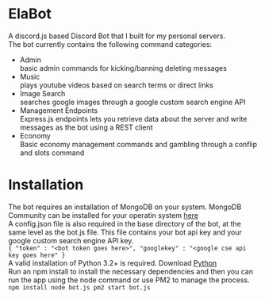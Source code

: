 # ElaBot
A discord.js based Discord Bot that I built for my personal servers.  
The bot currently contains the following command categories:
- Admin  
basic admin commands for kicking/banning deleting messages  
- Music  
plays youtube videos based on search terms or direct links  
- Image Search  
searches google images through a google custom search engine API
- Management Endpoints  
Express.js endpoints lets you retrieve data about the server and write messages as the bot using a REST client
- Economy  
Basic economy management commands and gambling through a conflip and slots command

# Installation
The bot requires an installation of MongoDB on your system. MongoDB Community can be installed for your operatin system [here](https://www.mongodb.com/try/download/community)  
A config.json file is also required in the base directory of the bot, at the same level as the bot.js file. This file contains your bot api key and your google custom search engine API key.  
``{
    "token" : "<bot token goes here>",
    "googlekey" : "<google cse api key goes here"
  }``  
A valid installation of Python 3.2+ is required. Download [Python](https://www.python.org/)  
Run an npm install to install the necessary dependencies and then you can run the app using the node command or use PM2 to manage the process.  
``
npm install
node bot.js
pm2 start bot.js
``
